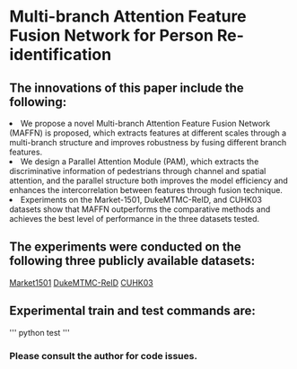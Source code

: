 # Multi-branch Attention Feature Fusion Network for Person Re-identification

## The innovations of this paper include the following:
<li>We propose a novel Multi-branch Attention Feature Fusion Network (MAFFN) is proposed, which extracts features at different scales through a multi-branch structure and improves robustness by fusing different branch features. </li>
<li>We design a Parallel Attention Module (PAM), which extracts the discriminative information of pedestrians through channel and spatial attention, and the parallel structure both improves the model efficiency and enhances the intercorrelation between features through fusion technique. </li>
<li>Experiments on the Market-1501, DukeMTMC-ReID, and CUHK03 datasets show that MAFFN outperforms the comparative methods and achieves the best level of performance in the three datasets tested. </li>

## The experiments were conducted on the following three publicly available datasets: 
[Market1501](https://github.com/sybernix/market1501)
[DukeMTMC-ReID]()
[CUHK03]()

## Experimental train and test commands are:
'''
python test
'''


















### Please consult the author for code issues.
